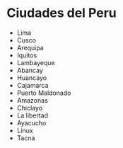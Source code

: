 # Ciudades del Peru
- Lima
- Cusco
- Arequipa
- Iquitos
- Lambayeque
- Abancay
- Huancayo
- Cajamarca
- Puerto Maldonado
- Amazonas
- Chiclayo
- La libertad
- Ayacucho
- Linux
- Tacna
